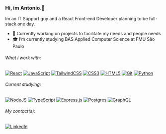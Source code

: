 ### Hi, im Antonio.👋

Im an IT Support guy and a React Front-end Developer planning to be full-stack one day.
- 📖 Currently working on projects to facilitate my needs and people needs
- 🎓 I’m currently studying BAS Applied Computer Science at FMU São Paulo

###### What i work with:
[![React](https://img.shields.io/badge/react-%2320232a.svg?style=for-the-badge&logo=react&logoColor=%2361DAFB)](./#)  [![JavaScript](https://img.shields.io/badge/javascript-%23323330.svg?style=for-the-badge&logo=javascript&logoColor=%23F7DF1E)](./#)  [![TailwindCSS](https://img.shields.io/badge/tailwindcss-%2338B2AC.svg?style=for-the-badge&logo=tailwind-css&logoColor=white)](./#)  [![CSS3](https://img.shields.io/badge/css3-%231572B6.svg?style=for-the-badge&logo=css3&logoColor=white)](./#)  [![HTML5](https://img.shields.io/badge/html5-%23E34F26.svg?style=for-the-badge&logo=html5&logoColor=white)](./#)  [![Git](https://img.shields.io/badge/git-%23F05033.svg?style=for-the-badge&logo=git&logoColor=white)](./#)  [![Python](https://img.shields.io/badge/python-3670A0?style=for-the-badge&logo=python&logoColor=ffdd54)](./#)
###### Current studying:
[![NodeJS](https://img.shields.io/badge/node.js-6DA55F?style=for-the-badge&logo=node.js&logoColor=white)](./#) [![TypeScript](https://img.shields.io/badge/typescript-%23007ACC.svg?style=for-the-badge&logo=typescript&logoColor=white)](./#) [![Express.js](https://img.shields.io/badge/express.js-%23404d59.svg?style=for-the-badge&logo=express&logoColor=%2361DAFB)](./#) [![Postgres](https://img.shields.io/badge/postgres-%23316192.svg?style=for-the-badge&logo=postgresql&logoColor=white)](./#) [![GraphQL](https://img.shields.io/badge/-GraphQL-E10098?style=for-the-badge&logo=graphql&logoColor=white)](./#)

###### My contact(s):
[![LinkedIn](https://img.shields.io/badge/linkedin-%230077B5.svg?style=for-the-badge&logo=linkedin&logoColor=white)](https://www.linkedin.com/in/acpereiraz)
